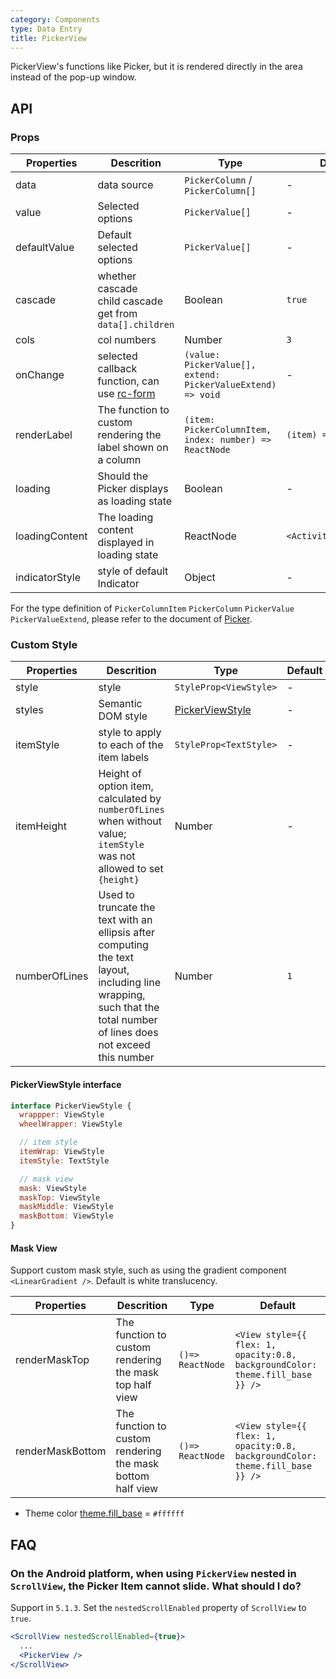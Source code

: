 ```yaml
---
category: Components
type: Data Entry
title: PickerView
---
```


PickerView's functions like Picker, but it is rendered directly in the area instead of the pop-up window.

## API

### Props

Properties | Descrition | Type | Default
-----------|------------|------|--------
| data     | data source     | `PickerColumn` / `PickerColumn[]` | -   |
| value    | Selected options	  | `PickerValue[]`  | -   |
| defaultValue  | Default selected options  | `PickerValue[]`  | -   |
| cascade  | whether cascade <br/>child cascade get from `data[].children`   | Boolean | `true` |
| cols     | col numbers    | Number | `3` |
| onChange | selected callback function, can use [rc-form](https://github.com/react-component/form) | `(value: PickerValue[], extend: PickerValueExtend) => void`      | -   |
| renderLabel | 	The function to custom rendering the label shown on a column  |   `(item: PickerColumnItem, index: number) => ReactNode`   | `(item) => item.label`  |
| loading  | Should the Picker displays as loading state	  | Boolean | -  |
| loadingContent  | The loading content displayed in loading state	  | ReactNode | `<ActivityIndicator/>`  |
| indicatorStyle  | style of default Indicator  | Object | -  |

For the type definition of  `PickerColumnItem` `PickerColumn` `PickerValue` `PickerValueExtend`, please refer to the document of [Picker](/components/picker/).

### Custom Style

Properties | Descrition | Type | Default
-----------|------------|------|--------
| style    | style   | `StyleProp<ViewStyle>` | -   |
| styles   | Semantic DOM style   | [PickerViewStyle](#pickerviewstyle-interface) | -   |
| itemStyle| style to apply to each of the item labels   | `StyleProp<TextStyle>` | -   |
| itemHeight | Height of option item, calculated by `numberOfLines` when without value; `itemStyle` was not allowed to set `{height}`  |   Number   | -  |
| numberOfLines | Used to truncate the text with an ellipsis after computing the text layout, including line wrapping, such that the total number of lines does not exceed this number  |   Number   | `1`  |

#### PickerViewStyle interface

```jsx
interface PickerViewStyle {
  wrappper: ViewStyle
  wheelWrapper: ViewStyle

  // item style
  itemWrap: ViewStyle
  itemStyle: TextStyle

  // mask view
  mask: ViewStyle
  maskTop: ViewStyle
  maskMiddle: ViewStyle
  maskBottom: ViewStyle
}
```

#### Mask View

Support custom mask style, such as using the gradient component `<LinearGradient />`. Default is white translucency.

Properties | Descrition | Type | Default
-----------|------------|------|--------
| renderMaskTop | The function to custom rendering the mask top half view | `()=> ReactNode` | `<View style={{ flex: 1, opacity:0.8, backgroundColor: theme.fill_base }} />` |
| renderMaskBottom | The function to custom rendering the mask bottom half view | `()=> ReactNode` | `<View style={{ flex: 1, opacity:0.8, backgroundColor: theme.fill_base }} />` |

- Theme color [theme.fill_base](https://github.com/ant-design/ant-design-mobile-rn/blob/master/components/style/themes/default.tsx#L24) = `#ffffff`

## FAQ

### On the Android platform, when using `PickerView` nested in `ScrollView`, the Picker Item cannot slide. What should I do?

Support in `5.1.3`. Set the `nestedScrollEnabled` property of `ScrollView` to `true`.

```jsx
<ScrollView nestedScrollEnabled={true}>
  ...
  <PickerView />
</ScrollView>
```